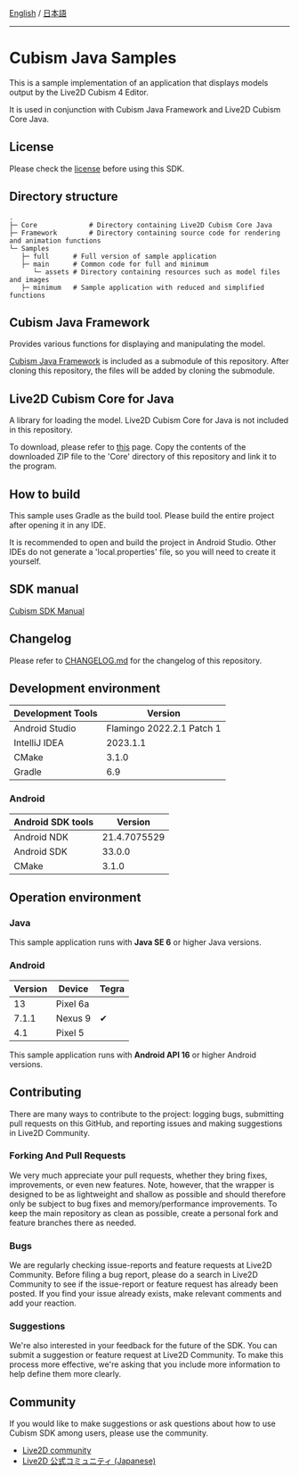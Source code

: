 [English](README.md) / [日本語](README.ja.md)

---

# Cubism Java Samples

This is a sample implementation of an application that displays models output by the Live2D Cubism 4 Editor.

It is used in conjunction with Cubism Java Framework and Live2D Cubism Core Java.

## License

Please check the [license](LICENSE.md) before using this SDK.

## Directory structure

```
.
├─ Core             # Directory containing Live2D Cubism Core Java
├─ Framework        # Directory containing source code for rendering and animation functions
└─ Samples
   ├─ full      # Full version of sample application
   ├─ main      # Common code for full and minimum
      └─ assets # Directory containing resources such as model files and images
   ├─ minimum   # Sample application with reduced and simplified functions
```

## Cubism Java Framework

Provides various functions for displaying and manipulating the model.

[Cubism Java Framework] is included as a submodule of this repository.
After cloning this repository, the files will be added by cloning the submodule.

[Cubism Java Framework]: (https://github.com/Live2D/CubismJavaFramework)

## Live2D Cubism Core for Java

A library for loading the model.
Live2D Cubism Core for Java is not included in this repository.

To download, please refer to [this](https://www.live2d.com/download/cubism-sdk/download-java/) page. Copy the contents of the downloaded ZIP file to the 'Core' directory of this repository and link it to the program.

## How to build

This sample uses Gradle as the build tool. Please build the entire project after opening it in any IDE.

It is recommended to open and build the project in Android Studio. Other IDEs do not generate a 'local.properties' file, so you will need to create it yourself.

## SDK manual

[Cubism SDK Manual](https://docs.live2d.com/cubism-sdk-manual/top/)

## Changelog

Please refer to [CHANGELOG.md](CHANGELOG.md) for the changelog of this repository.

## Development environment

| Development Tools | Version |
|-------------------|--|
| Android Studio    | Flamingo 2022.2.1 Patch 1 |
| IntelliJ IDEA     | 2023.1.1 |
| CMake             | 3.1.0 |
| Gradle            | 6.9 |

### Android

| Android SDK tools | Version      |
| --- |--------------|
| Android NDK | 21.4.7075529 |
| Android SDK | 33.0.0       |
| CMake | 3.1.0        |

## Operation environment

### Java

This sample application runs with **Java SE 6** or higher Java versions.

### Android

| Version | Device   | Tegra |
|---------|----------| --- |
| 13      | Pixel 6a ||
| 7.1.1   | Nexus 9  | ✔︎ |
| 4.1   | Pixel 5  ||

This sample application runs with **Android API 16** or higher Android versions.

## Contributing

There are many ways to contribute to the project: logging bugs, submitting pull requests on this GitHub, and reporting issues and making suggestions in Live2D Community.

### Forking And Pull Requests

We very much appreciate your pull requests, whether they bring fixes, improvements, or even new features. Note, however, that the wrapper is designed to be as lightweight and shallow as possible and should therefore only be subject to bug fixes and memory/performance improvements. To keep the main repository as clean as possible, create a personal fork and feature branches there as needed.

### Bugs

We are regularly checking issue-reports and feature requests at Live2D Community. Before filing a bug report, please do a search in Live2D Community to see if the issue-report or feature request has already been posted. If you find your issue already exists, make relevant comments and add your reaction.

### Suggestions

We're also interested in your feedback for the future of the SDK. You can submit a suggestion or feature request at Live2D Community. To make this process more effective, we're asking that you include more information to help define them more clearly.

## Community

If you would like to make suggestions or ask questions about how to use Cubism SDK among users, please use the community.

- [Live2D community](http://community.live2d.com/)
- [Live2D 公式コミュニティ (Japanese)](https://creatorsforum.live2d.com/)
